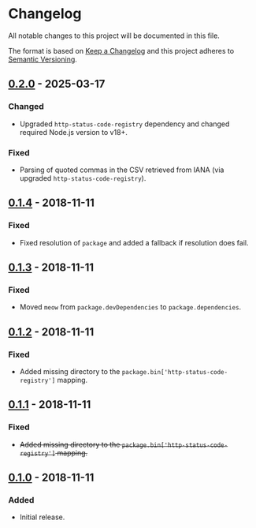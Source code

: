 Changelog
=========
All notable changes to this project will be documented in this file.

The format is based on [Keep a Changelog](https://keepachangelog.com/en/1.1.0/)
and this project adheres to [Semantic Versioning](https://semver.org/spec/v2.0.0.html).

[0.2.0] - 2025-03-17
--------------------
### Changed
- Upgraded `http-status-code-registry` dependency and changed required Node.js version to v18+.

### Fixed
- Parsing of quoted commas in the CSV retrieved from IANA (via upgraded `http-status-code-registry`).

[0.1.4] - 2018-11-11
--------------------
### Fixed
- Fixed resolution of `package` and added a fallback if resolution does fail.

[0.1.3] - 2018-11-11
--------------------
### Fixed
- Moved `meow` from `package.devDependencies` to `package.dependencies`.

[0.1.2] - 2018-11-11
--------------------
### Fixed
- Added missing directory to the `package.bin['http-status-code-registry']` mapping.

[0.1.1] - 2018-11-11
--------------------
### Fixed
- ~~Added missing directory to the `package.bin['http-status-code-registry']` mapping.~~

[0.1.0] - 2018-11-11
--------------------
### Added
- Initial release.

[0.2.0]: https://github.com/jbenner-radham/node-http-status-code-registry-cli/compare/v0.1.4...v0.2.0
[0.1.4]: https://github.com/jbenner-radham/node-http-status-code-registry-cli/compare/v0.1.3...v0.1.4
[0.1.3]: https://github.com/jbenner-radham/node-http-status-code-registry-cli/compare/v0.1.2...v0.1.3
[0.1.2]: https://github.com/jbenner-radham/node-http-status-code-registry-cli/compare/v0.1.1...v0.1.2
[0.1.1]: https://github.com/jbenner-radham/node-http-status-code-registry-cli/compare/v0.1.0...v0.1.1
[0.1.0]: https://github.com/jbenner-radham/node-http-status-code-registry-cli/releases/tag/v0.1.0
